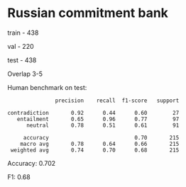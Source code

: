 # Russian commitment bank

train - 438 

val - 220

test - 438


Overlap 3-5

Human benchmark on test:

```
               precision    recall  f1-score   support

contradiction       0.92      0.44      0.60        27
   entailment       0.65      0.96      0.77        97
      neutral       0.78      0.51      0.61        91

     accuracy                           0.70       215
    macro avg       0.78      0.64      0.66       215
 weighted avg       0.74      0.70      0.68       215
```

Accuracy: 0.702

F1: 0.68